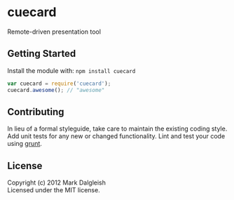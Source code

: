 # cuecard

Remote-driven presentation tool

## Getting Started

Install the module with: `npm install cuecard`

```javascript
var cuecard = require('cuecard');
cuecard.awesome(); // "awesome"
```

## Contributing
In lieu of a formal styleguide, take care to maintain the existing coding style. Add unit tests for any new or changed functionality. Lint and test your code using [grunt](https://github.com/cowboy/grunt).

## License
Copyright (c) 2012 Mark Dalgleish  
Licensed under the MIT license.
